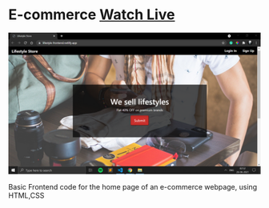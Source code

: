 # E-commerce [Watch Live](https://lifestyle-frontend.netlify.app/)

![Snapshot](ss.png)

Basic Frontend code for the home page of an e-commerce webpage, using HTML,CSS
